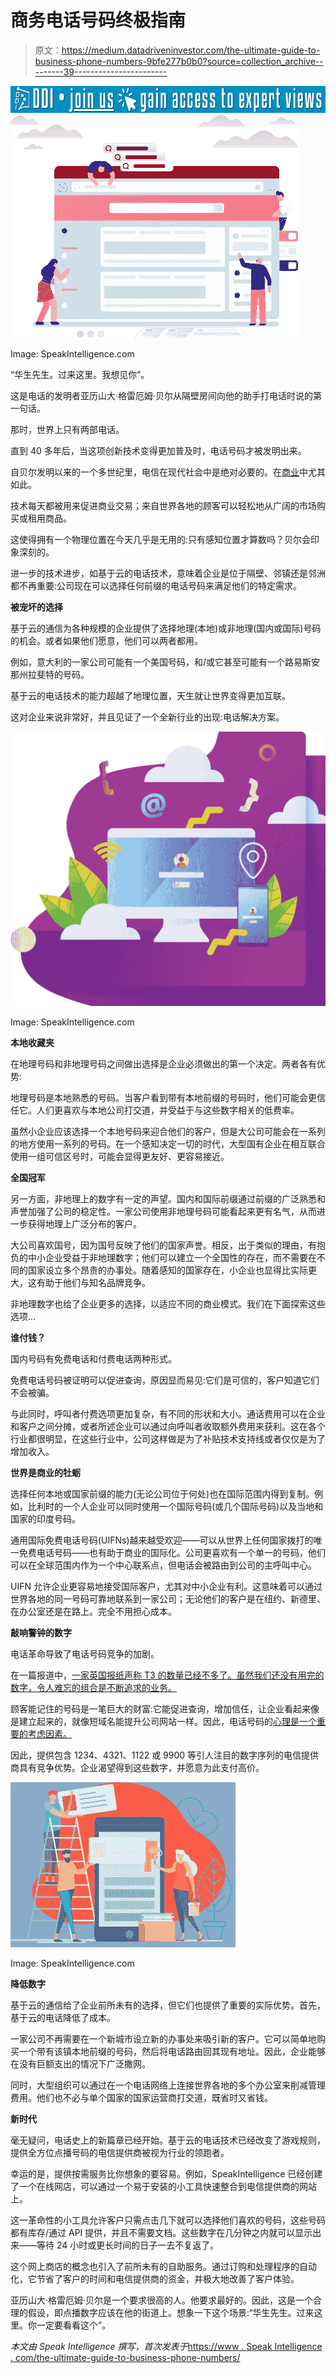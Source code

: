 # 商务电话号码终极指南

> 原文：<https://medium.datadriveninvestor.com/the-ultimate-guide-to-business-phone-numbers-9bfe277b0b0?source=collection_archive---------39----------------------->

[![](img/66f0b8c107c396f2c52957f8431bdc30.png)](http://www.track.datadriveninvestor.com/J12U)![](img/1a9b20f84712fa7a6bb4c8067e992075.png)

Image: SpeakIntelligence.com

“华生先生。过来这里。我想见你”。

这是电话的发明者亚历山大·格雷厄姆·贝尔从隔壁房间向他的助手打电话时说的第一句话。

那时，世界上只有两部电话。

直到 40 多年后，当这项创新技术变得更加普及时，电话号码才被发明出来。

自贝尔发明以来的一个多世纪里，电信在现代社会中是绝对必要的。在[商业](https://www.nap.edu/read/11711/chapter/3)中尤其如此。

技术每天都被用来促进商业交易；来自世界各地的顾客可以轻松地从广阔的市场购买或租用商品。

这使得拥有一个物理位置在今天几乎是无用的:只有感知位置才算数吗？贝尔会印象深刻的。

进一步的技术进步，如基于云的电话技术，意味着企业是位于隔壁、邻镇还是邻洲都不再重要:公司现在可以选择任何前缀的电话号码来满足他们的特定需求。

**被宠坏的选择**

基于云的通信为各种规模的企业提供了选择地理(本地)或非地理(国内或国际)号码的机会。或者如果他们愿意，他们可以两者都用。

例如，意大利的一家公司可能有一个美国号码，和/或它甚至可能有一个路易斯安那州拉斐特的号码。

基于云的电话技术的能力超越了地理位置，天生就让世界变得更加互联。

这对企业来说非常好，并且见证了一个全新行业的出现:电话解决方案。

![](img/6cb1a1520ed045f00a0d46084508fd8e.png)

Image: SpeakIntelligence.com

**本地收藏夹**

在地理号码和非地理号码之间做出选择是企业必须做出的第一个决定。两者各有优势:

地理号码是本地熟悉的号码。当客户看到带有本地前缀的号码时，他们可能会更信任它。人们更喜欢与本地公司打交道，并受益于与这些数字相关的低费率。

虽然小企业应该选择一个本地号码来迎合他们的客户，但是大公司可能会在一系列的地方使用一系列的号码。在一个感知决定一切的时代，大型国有企业在相互联合使用一组可信区号时，可能会显得更友好、更容易接近。

**全国冠军**

另一方面，非地理上的数字有一定的声望。国内和国际前缀通过前缀的广泛熟悉和声誉加强了公司的稳定性。一家公司使用非地理号码可能看起来更有名气，从而进一步获得地理上广泛分布的客户。

大公司喜欢国号，因为国号反映了他们的国家声誉。相反，出于类似的理由，有抱负的中小企业受益于非地理数字；他们可以建立一个全国性的存在，而不需要在不同的国家设立多个昂贵的办事处。随着感知的国家存在，小企业也显得比实际更大，这有助于他们与知名品牌竞争。

非地理数字也给了企业更多的选择，以适应不同的商业模式。我们在下面探索这些选项…

**谁付钱？**

国内号码有免费电话和付费电话两种形式。

免费电话号码被证明可以促进查询，原因显而易见:它们是可信的，客户知道它们不会被骗。

与此同时，呼叫者付费选项更加复杂，有不同的形状和大小。通话费用可以在企业和客户之间分摊，或者所述企业可以通过向呼叫者收取额外费用来获利。这在各个行业都很明显，在这些行业中，公司这样做是为了补贴技术支持线或者仅仅是为了增加收入。

**世界是商业的牡蛎**

选择任何本地或国家前缀的能力(无论公司位于何处)也在国际范围内得到复制。例如，比利时的一个人企业可以同时使用一个国际号码(或几个国际号码)以及当地和国家的印度号码。

通用国际免费电话号码(UIFNs)越来越受欢迎——可以从世界上任何国家拨打的唯一免费电话号码——也有助于商业的国际化。公司更喜欢有一个单一的号码，他们可以在全球范围内作为一个中心联系点，但电话会被路由到公司的主呼叫中心。

UIFN 允许企业更容易地接受国际客户，尤其对中小企业有利。这意味着可以通过世界各地的同一号码可靠地联系到一家公司；无论他们的客户是在纽约、新德里、在办公室还是在路上。完全不用担心成本。

**敲响警钟的数字**

电话革命导致了电话号码竞争的加剧。

在一篇报道中，[一家英国报纸声称 T3 的数量已经不多了。虽然我们还没有用完的数字，令人难忘的组合是不断追求的业务。](https://www.independent.co.uk/life-style/gadgets-and-tech/the-uk-is-running-out-of-phone-numbers-9768042.html)

顾客能记住的号码是一笔巨大的财富:它能促进查询，增加信任，让企业看起来像是建立起来的，就像短域名能提升公司网站一样。因此，电话号码的[心理是一个重要的考虑因素。](https://www.speakintelligence.com/the-ultimate-guide-to-business-phone-numbers/#)

因此，提供包含 1234、4321、1122 或 9900 等引人注目的数字序列的电信提供商具有竞争优势。企业渴望得到这些数字，并愿意为此支付高价。

![](img/f365667b7a0f80a66e34150a1666599f.png)

Image: SpeakIntelligence.com

**降低数字**

基于云的通信给了企业前所未有的选择，但它们也提供了重要的实际优势。首先，基于云的电话降低了成本。

一家公司不再需要在一个新城市设立新的办事处来吸引新的客户。它可以简单地购买一个带有该镇本地前缀的号码，然后将电话路由回其现有地址。因此，企业能够在没有巨额支出的情况下广泛撒网。

同时，大型组织可以通过在一个电话网络上连接世界各地的多个办公室来削减管理费用。他们也不必与单个国家的国家运营商打交道，既省时又省钱。

**新时代**

毫无疑问，电话史上的新篇章已经开始。基于云的电话技术已经改变了游戏规则，提供全方位点播号码的电信提供商被视为行业的领跑者。

幸运的是，提供按需服务比你想象的要容易。例如，SpeakIntelligence 已经创建了一个在线网店，可以通过一个易于安装的小工具快速整合到电信提供商的网站上。

这一革命性的小工具允许客户只需点击几下就可以选择他们喜欢的号码，这些号码都有库存/通过 API 提供，并且不需要文档。这些数字在几分钟之内就可以显示出来——等待 24 小时或更长时间的日子一去不复返了。

这个网上商店的概念也引入了前所未有的自助服务。通过订购和处理程序的自动化，它节省了客户的时间和电信提供商的资金，并极大地改善了客户体验。

亚历山大·格雷厄姆·贝尔是一个要求很高的人。他要求最好的。因此，这是一个合理的假设，即点播数字应该在他的街道上。想象一下这个场景:“华生先生。过来这里。你一定要看看这个”。

*本文由 Speak Intelligence 撰写，首次发表于*[https://www . Speak Intelligence . com/the-ultimate-guide-to-business-phone-numbers/](https://www.speakintelligence.com/the-ultimate-guide-to-business-phone-numbers/)